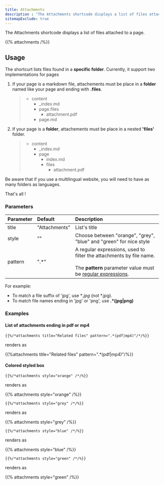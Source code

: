 ```yaml
---
title: Attachments
description : "The Attachments shortcode displays a list of files attached to a page."
sitemapExclude: true
---
```


The Attachments shortcode displays a list of files attached to a page.

{{% attachments /%}}

## Usage

The shortcurt lists files found in a **specific folder**.
Currently, it support two implementations for pages

1. If your page is a markdown file, attachements must be place in a **folder** named like your page and ending with **.files**.

    > * content
    >   * _index.md
    >   * page.files
    >      * attachment.pdf
    >   * page.md

2. If your page is a **folder**, attachements must be place in a nested **'files'** folder.

    > * content
    >   * _index.md
    >   * page
    >      * index.md
    >      * files
    >          * attachment.pdf

Be aware that if you use a multilingual website, you will need to have as many folders as languages.

That's all !

### Parameters

| Parameter | Default | Description |
|:--|:--|:--|
| title | "Attachments" | List's title  |
| style | "" | Choose between "orange", "grey", "blue" and "green" for nice style |
| pattern | ".*" | A regular expressions, used to filter the attachments by file name. <br/><br/>The **pattern** parameter value must be [regular expressions](https://en.wikipedia.org/wiki/Regular_expression).

For example:

* To match a file suffix of 'jpg', use **.*jpg** (not *.jpg).
* To match file names ending in 'jpg' or 'png', use **.*(jpg|png)**

### Examples

#### List of attachments ending in pdf or mp4


    {{%/*attachments title="Related files" pattern=".*(pdf|mp4)"/*/%}}

renders as

{{%attachments title="Related files" pattern=".*(pdf|mp4)"/%}}

#### Colored styled box

    {{%/*attachments style="orange" /*/%}}

renders as

{{% attachments style="orange" /%}}


    {{%/*attachments style="grey" /*/%}}

renders as 

{{% attachments style="grey" /%}}

    {{%/*attachments style="blue" /*/%}}

renders as

{{% attachments style="blue" /%}}
    
    {{%/*attachments style="green" /*/%}}

renders as

{{% attachments style="green" /%}}